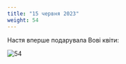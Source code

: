 ```yaml
---
title: "15 червня 2023"
weight: 54
---
```

Настя вперше подарувала Вові квіти:

![54](/images/2023-06-15.jpg)
